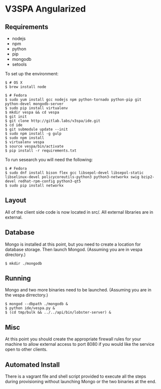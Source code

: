 V3SPA Angularized
=================
## Requirements

- nodejs
- npm
- python
- pip
- mongodb
- setools

To set up the environment:

    $ # OS X
    $ brew install node

    $ # Fedora
    $ sudo yum install gcc nodejs npm python-tornado python-pip git python-devel mongodb-server
    $ sudo pip install virtualenv
    $ mkdir vespa && cd vespa
    $ git init
    $ git clone http://gitlab.labs/v3spa/ide.git
    $ cd ide
    $ git submodule update --init
    $ sudo npm install -g gulp
    $ sudo npm install
    $ virtualenv vespa
    $ source vespa/bin/activate
    $ pip install -r requirements.txt

To run sesearch you will need the following:

    $ # Fedora
    $ sudo dnf install bison flex gcc libsepol-devel libsepol-static libselinux-devel policycoreutils-python3 python3-networkx swig bzip2-devel redhat-rpm-config python3-qt5
    $ sudo pip install networkx

## Layout

All of the client side code is now located in src/. All external
libraries are in external.

## Database

Mongo is installed at this point, but you need to create a location
for database storage. Then launch Mongod.
(Assuming you are in vespa directory.)

    $ mkdir ./mongodb

## Running

Mongo and two more binaries need to be launched.
(Assuming you are in the vespa dirrectory.)

    $ mongod --dbpath ./mongodb &
    $ python ide/vespa.py &
    $ (cd tmp/bulk && ../../api/bin/lobster-server) &

## Misc
At this point you should create the appropriate firewall rules for 
your machine to allow external access to port 8080 if you would like
the service open to other clients.

## Automated Install

There is a vagrant file and shell script provided to execute all the steps
during provisioning without launching Mongo or the two binaries at the end.